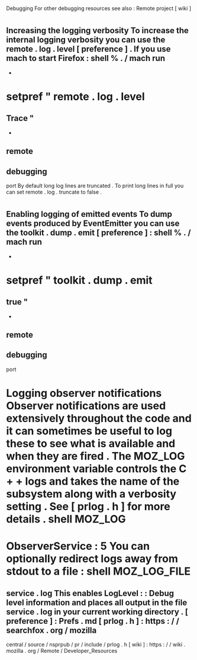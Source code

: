 #
Debugging
For
other
debugging
resources
see
also
:
Remote
project
[
wiki
]
#
#
Increasing
the
logging
verbosity
To
increase
the
internal
logging
verbosity
you
can
use
the
remote
.
log
.
level
[
preference
]
.
If
you
use
mach
to
start
Firefox
:
shell
%
.
/
mach
run
-
-
setpref
"
remote
.
log
.
level
=
Trace
"
-
-
remote
-
debugging
-
port
By
default
long
log
lines
are
truncated
.
To
print
long
lines
in
full
you
can
set
remote
.
log
.
truncate
to
false
.
#
#
Enabling
logging
of
emitted
events
To
dump
events
produced
by
EventEmitter
you
can
use
the
toolkit
.
dump
.
emit
[
preference
]
:
shell
%
.
/
mach
run
-
-
setpref
"
toolkit
.
dump
.
emit
=
true
"
-
-
remote
-
debugging
-
port
#
#
Logging
observer
notifications
Observer
notifications
are
used
extensively
throughout
the
code
and
it
can
sometimes
be
useful
to
log
these
to
see
what
is
available
and
when
they
are
fired
.
The
MOZ_LOG
environment
variable
controls
the
C
+
+
logs
and
takes
the
name
of
the
subsystem
along
with
a
verbosity
setting
.
See
[
prlog
.
h
]
for
more
details
.
shell
MOZ_LOG
=
ObserverService
:
5
You
can
optionally
redirect
logs
away
from
stdout
to
a
file
:
shell
MOZ_LOG_FILE
=
service
.
log
This
enables
LogLevel
:
:
Debug
level
information
and
places
all
output
in
the
file
service
.
log
in
your
current
working
directory
.
[
preference
]
:
Prefs
.
md
[
prlog
.
h
]
:
https
:
/
/
searchfox
.
org
/
mozilla
-
central
/
source
/
nsprpub
/
pr
/
include
/
prlog
.
h
[
wiki
]
:
https
:
/
/
wiki
.
mozilla
.
org
/
Remote
/
Developer_Resources
